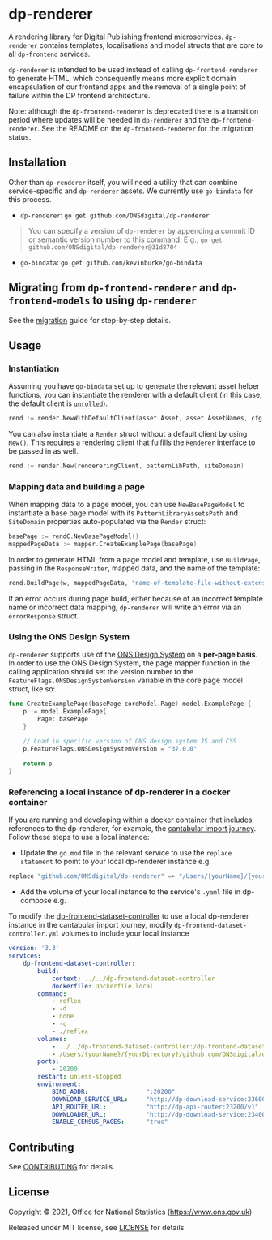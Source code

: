 # dp-renderer

A rendering library for Digital Publishing frontend microservices. `dp-renderer` contains templates, localisations and model structs that are core to all `dp-frontend` services.

`dp-renderer` is intended to be used instead of calling `dp-frontend-renderer` to generate HTML, which consequently means more explicit domain encapsulation of our frontend apps and the removal of a single point of failure within the DP frontend architecture.

Note: although the `dp-frontend-renderer` is deprecated there is a transition period where updates will be needed in `dp-renderer` and the `dp-frontend-renderer`. See the README on the `dp-frontend-renderer` for the migration status.

## Installation

Other than `dp-renderer` itself, you will need a utility that can combine service-specific and `dp-renderer` assets. We currently use `go-bindata` for this process.

- `dp-renderer`: `go get github.com/ONSdigital/dp-renderer`

> You can specify a version of `dp-renderer` by appending a commit ID or semantic version number to this command. E.g., `go get github.com/ONSdigital/dp-renderer@31d8704`

- `go-bindata`: `go get github.com/kevinburke/go-bindata`

## Migrating from `dp-frontend-renderer` and `dp-frontend-models` to using `dp-renderer`

See the [migration](MIGRATION.md) guide for step-by-step details.

## Usage

### Instantiation

Assuming you have `go-bindata` set up to generate the relevant asset helper functions, you can instantiate the renderer with a default client (in this case, the default client is [`unrolled`](https://github.com/unrolled/render)).

```go
rend := render.NewWithDefaultClient(asset.Asset, asset.AssetNames, cfg.PatternLibraryAssetsPath, cfg.SiteDomain)
```

You can also instantiate a `Render` struct without a default client by using `New()`. This requires a rendering client that fulfills the `Renderer` interface to be passed in as well.

```go
rend := render.New(rendereringClient, patternLibPath, siteDomain)
```

### Mapping data and building a page

When mapping data to a page model, you can use `NewBasePageModel` to instantiate a base page model with its `PatternLibraryAssetsPath` and `SiteDomain` properties auto-populated via the `Render` struct:

```go
basePage := rendC.NewBasePageModel()
mappedPageData := mapper.CreateExamplePage(basePage)
```

In order to generate HTML from a page model and template, use `BuildPage`, passing in the `ResponseWriter`, mapped data, and the name of the template:

```go
rend.BuildPage(w, mappedPageData, "name-of-template-file-without-extension")
```

If an error occurs during page build, either because of an incorrect template name or incorrect data mapping, `dp-renderer` will write an error via an `errorResponse` struct.

### Using the ONS Design System

`dp-renderer` supports use of the [ONS Design System](https://ons-design-system.netlify.app/) on a **per-page basis**. In order to use the ONS Design System, the page mapper function in the calling application should set the version number to the `FeatureFlags.ONSDesignSystemVersion` variable in the core page model struct, like so:

```go
func CreateExamplePage(basePage coreModel.Page) model.ExamplePage {
    p := model.ExamplePage{
        Page: basePage
    }

    // Load in specific version of ONS design system JS and CSS
    p.FeatureFlags.ONSDesignSystemVersion = "37.0.0"
    
    return p
}
```

### Referencing a local instance of dp-renderer in a docker container

If you are running and developing within a docker container that includes references to the dp-renderer, for example, the [cantabular import journey](https://github.com/ONSdigital/dp-compose/tree/main/cantabular-import). Follow these steps to use a local instance:

- Update the `go.mod` file in the relevant service to use the `replace statement` to point to your local dp-renderer instance
e.g.

```go
replace "github.com/ONSdigital/dp-renderer" => "/Users/{yourName}/{yourDirectory}/github.com/ONSdigital/dp-renderer"
```

- Add the volume of your local instance to the service's `.yaml` file in dp-compose
e.g.

To modify the [dp-frontend-dataset-controller](https://github.com/ONSdigital/dp-frontend-dataset-controller) to use a local dp-renderer instance in the cantabular import journey, modify `dp-frontend-dataset-controller.yml` volumes to include your local instance

```yml
version: '3.3'
services:
    dp-frontend-dataset-controller:
        build:
            context: ../../dp-frontend-dataset-controller
            dockerfile: Dockerfile.local
        command:
            - reflex
            - -d
            - none
            - -c
            - ./reflex
        volumes:
            - ../../dp-frontend-dataset-controller:/dp-frontend-dataset-controller
            - /Users/{yourName}/{yourDirectory}/github.com/ONSdigital/dp-renderer:/Users/{yourName}/{yourDirectory}/github.com/ONSdigital/dp-renderer
        ports:
            - 20200
        restart: unless-stopped
        environment:
            BIND_ADDR:                ":20200"
            DOWNLOAD_SERVICE_URL:     "http://dp-download-service:23600"
            API_ROUTER_URL:           "http://dp-api-router:23200/v1"
            DOWNLOADER_URL:           "http://dp-download-service:23400"
            ENABLE_CENSUS_PAGES:      "true"
```

## Contributing

See [CONTRIBUTING](CONTRIBUTING.md) for details.

## License

Copyright © 2021, Office for National Statistics (<https://www.ons.gov.uk>)

Released under MIT license, see [LICENSE](LICENSE.md) for details.
